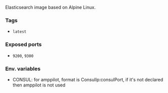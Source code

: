 Elasticsearch image based on Alpine Linux.

### Tags

- `latest`

### Exposed ports

- `9200`, `9300`


### Env. variables

  - CONSUL: for amppilot, format is ConsulIp:consulPort, if it's not declared then amppilot is not used

